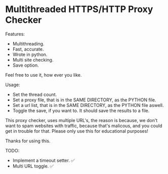 # Multithreaded HTTPS/HTTP Proxy Checker
Features:
- Multithreading.
- Fast, accurate.
- Wrote in python.
- Multi site checking.
- Save option.

Feel free to use it, how ever you like.

Usage:
- Set the thread count.
- Set a proxy file, that is in the SAME DIRECTORY, as the PYTHON file.
- Set a url list, that is in the SAME DIRECTORY, as the PYTHON file aswell.
- Toggle the save, if you want to. It should save the results to a file.

This proxy checker, uses multiple URL's, the reason is because, we don't want to spam websites with traffic, because that's malicous, and you could get in trouble for that.
Please only use this for educational purposes!

Thanks for using this.

TODO:
- Implement a timeout setter.  ✅
- Multi URL toggle. ✅

